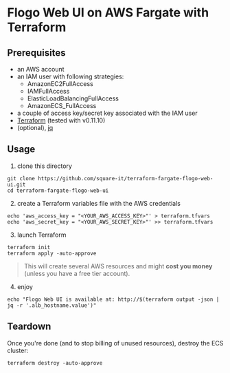 # Flogo Web UI on AWS Fargate with Terraform

## Prerequisites

* an AWS account
* an IAM user with following strategies:
  * AmazonEC2FullAccess
  * IAMFullAccess
  * ElasticLoadBalancingFullAccess
  * AmazonECS_FullAccess
* a couple of access key/secret key associated with the IAM user
* [Terraform](https://www.terraform.io/) (tested with v0.11.10)
* (optional), [jq](https://stedolan.github.io/jq/)

## Usage

1. clone this directory
```
git clone https://github.com/square-it/terraform-fargate-flogo-web-ui.git
cd terraform-fargate-flogo-web-ui
```

2. create a Terraform variables file with the AWS credentials
```
echo 'aws_access_key = "<YOUR_AWS_ACCESS_KEY>"' > terraform.tfvars
echo 'aws_secret_key = "<YOUR_AWS_SECRET_KEY>"' >> terraform.tfvars
```

3. launch Terraform
```
terraform init
terraform apply -auto-approve
```

> This will create several AWS resources and might **cost you money** (unless you have a free tier account).

4. enjoy
```
echo "Flogo Web UI is available at: http://$(terraform output -json | jq -r '.alb_hostname.value')"
```

## Teardown

Once you're done (and to stop billing of unused resources), destroy the ECS cluster:
```
terraform destroy -auto-approve
```
